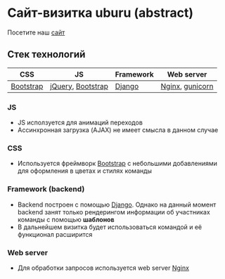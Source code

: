 # Сайт-визитка uburu (abstract)

Посетите наш [сайт](http://uburu.ru/)

## Стек технологий

| CSS | JS | Framework | Web server |
|---------|---------|---------|---------|
|[Bootstrap](https://getbootstrap.com/)|[jQuery](https://ajax.googleapis.com/ajax/libs/jquery/3.3.1/jquery.min.js), [Bootstrap](https://getbootstrap.com/)|[Django](https://www.djangoproject.com/)|[Nginx](https://nginx.ru/ru/), [gunicorn](http://gunicorn.org/)|


### JS

* JS исползуется для анимаций переходов
* Ассинхронная загрузка (AJAX) не имеет смысла в данном случае

### CSS 

* Используется фреймворк [Bootstrap](https://getbootstrap.com/) с небольшими добавлениями для оформления в цветах и стилях команды 

### Framework (backend)

* Backend построен с помощью [Django](https://www.djangoproject.com/). Однако на данный момент backend занят только рендерингом информации об участниках команды с помощью **шаблонов**
* В дальнейшем визитка будет использоваться командой и её функционал расширится


### Web server

* Для обработки запросов используется web server [Nginx](https://nginx.ru/ru/)
